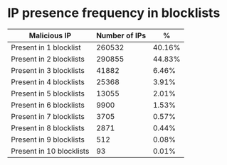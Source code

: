 # IP presence frequency in blocklists
| Malicious IP | Number of IPs | % |
|----|----|----|
| Present in 1 blocklist | 260532 | 40.16% |
| Present in 2 blocklists | 290855 | 44.83% |
| Present in 3 blocklists | 41882 | 6.46% |
| Present in 4 blocklists | 25368 | 3.91% |
| Present in 5 blocklists | 13055 | 2.01% |
| Present in 6 blocklists | 9900 | 1.53% |
| Present in 7 blocklists | 3705 | 0.57% |
| Present in 8 blocklists | 2871 | 0.44% |
| Present in 9 blocklists | 512 | 0.08% |
| Present in 10 blocklists | 93 | 0.01% |
